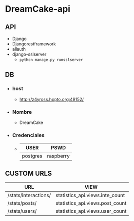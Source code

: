 # DreamCake-api

## API

 - Django
 - Djangorestframework
 - allauth
 - django-sslserver 
   - `python manage.py runsslserver`

## DB

- ### host

    - http://z4yross.hopto.org:49152/

- ### Nombre

    - DreamCake

 - ### Credenciales

	-	|USER      |PSWD       |
		|----------|-----------|
		| postgres | raspberry |

## CUSTOM URLS

| URL                  | VIEW                            |
|----------------------|---------------------------------|
| /stats/interactions/ | statistics_api.views.inte_count |
| /stats/posts/        | statistics_api.views.post_count |
| /stats/users/        | statistics_api.views.user_count |
